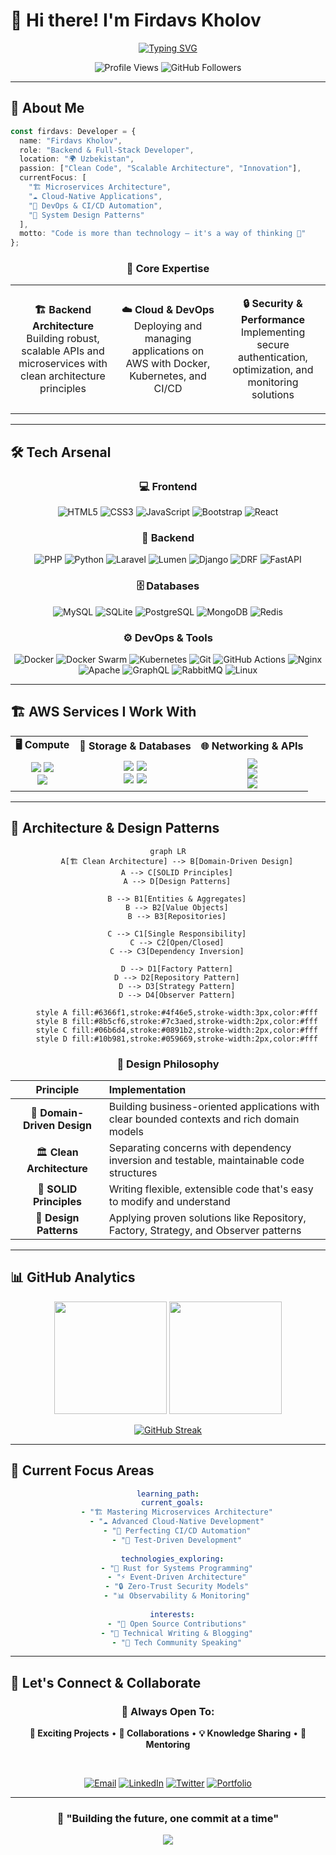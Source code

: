 # 👋 Hi there! I'm **Firdavs Kholov**

<div align="center">
  
[![Typing SVG](https://readme-typing-svg.herokuapp.com?font=JetBrains+Mono&weight=600&size=28&duration=3000&pause=1000&color=6366F1&center=true&vCenter=true&multiline=true&width=800&height=120&lines=Backend+%26+Full-Stack+Developer;Building+Scalable+%26+Secure+Applications;Always+Learning+%26+Growing)](https://git.io/typing-svg)

</div>

<div align="center">
  <img src="https://komarev.com/ghpvc/?username=firdavs244&color=6366f1&style=for-the-badge&label=Profile+Views" alt="Profile Views" />
  <img src="https://img.shields.io/github/followers/firdavs244?color=6366f1&style=for-the-badge&logo=github&label=Followers" alt="GitHub Followers" />
</div>

---

## 🚀 **About Me**

```typescript
const firdavs: Developer = {
  name: "Firdavs Kholov",
  role: "Backend & Full-Stack Developer",
  location: "🌍 Uzbekistan",
  passion: ["Clean Code", "Scalable Architecture", "Innovation"],
  currentFocus: [
    "🏗️ Microservices Architecture",
    "☁️ Cloud-Native Applications", 
    "🔄 DevOps & CI/CD Automation",
    "🧠 System Design Patterns"
  ],
  motto: "Code is more than technology — it's a way of thinking 💭"
};
```

<div align="center">

### 🎯 **Core Expertise**

</div>

<table align="center">
<tr>
<td align="center" width="33%">

**🏗️ Backend Architecture**
<br>
Building robust, scalable APIs and microservices with clean architecture principles

</td>
<td align="center" width="33%">

**☁️ Cloud & DevOps**
<br>
Deploying and managing applications on AWS with Docker, Kubernetes, and CI/CD

</td>
<td align="center" width="33%">

**🔒 Security & Performance**
<br>
Implementing secure authentication, optimization, and monitoring solutions

</td>
</tr>
</table>

---

## 🛠️ **Tech Arsenal**

<div align="center">

### **💻 Frontend**

![HTML5](https://img.shields.io/badge/HTML5-E34F26?style=for-the-badge&logo=html5&logoColor=white)
![CSS3](https://img.shields.io/badge/CSS3-1572B6?style=for-the-badge&logo=css3&logoColor=white)
![JavaScript](https://img.shields.io/badge/JavaScript-F7DF1E?style=for-the-badge&logo=javascript&logoColor=black)
![Bootstrap](https://img.shields.io/badge/Bootstrap-7952B3?style=for-the-badge&logo=bootstrap&logoColor=white)
![React](https://img.shields.io/badge/React-20232A?style=for-the-badge&logo=react&logoColor=61DAFB)

### **🧠 Backend**

![PHP](https://img.shields.io/badge/PHP-777BB4?style=for-the-badge&logo=php&logoColor=white)
![Python](https://img.shields.io/badge/Python-3776AB?style=for-the-badge&logo=python&logoColor=white)
![Laravel](https://img.shields.io/badge/Laravel-F55247?style=for-the-badge&logo=laravel&logoColor=white)
![Lumen](https://img.shields.io/badge/Lumen-E74430?style=for-the-badge&logo=laravel&logoColor=white)
![Django](https://img.shields.io/badge/Django-092E20?style=for-the-badge&logo=django&logoColor=white)
![DRF](https://img.shields.io/badge/DRF-red?style=for-the-badge&logo=django&logoColor=white)
![FastAPI](https://img.shields.io/badge/FastAPI-009688?style=for-the-badge&logo=fastapi&logoColor=white)

### **🗄️ Databases**

![MySQL](https://img.shields.io/badge/MySQL-4479A1?style=for-the-badge&logo=mysql&logoColor=white)
![SQLite](https://img.shields.io/badge/SQLite-003B57?style=for-the-badge&logo=sqlite&logoColor=white)
![PostgreSQL](https://img.shields.io/badge/PostgreSQL-336791?style=for-the-badge&logo=postgresql&logoColor=white)
![MongoDB](https://img.shields.io/badge/MongoDB-47A248?style=for-the-badge&logo=mongodb&logoColor=white)
![Redis](https://img.shields.io/badge/Redis-DC382D?style=for-the-badge&logo=redis&logoColor=white)

### **⚙️ DevOps & Tools**

![Docker](https://img.shields.io/badge/Docker-2496ED?style=for-the-badge&logo=docker&logoColor=white)
![Docker Swarm](https://img.shields.io/badge/Docker_Swarm-2496ED?style=for-the-badge&logo=docker&logoColor=white)
![Kubernetes](https://img.shields.io/badge/Kubernetes-326CE5?style=for-the-badge&logo=kubernetes&logoColor=white)
![Git](https://img.shields.io/badge/Git-F05032?style=for-the-badge&logo=git&logoColor=white)
![GitHub Actions](https://img.shields.io/badge/GitHub_Actions-2088FF?style=for-the-badge&logo=githubactions&logoColor=white)
![Nginx](https://img.shields.io/badge/Nginx-009639?style=for-the-badge&logo=nginx&logoColor=white)
![Apache](https://img.shields.io/badge/Apache-D22128?style=for-the-badge&logo=apache&logoColor=white)
![GraphQL](https://img.shields.io/badge/GraphQL-E10098?style=for-the-badge&logo=graphql&logoColor=white)
![RabbitMQ](https://img.shields.io/badge/RabbitMQ-FF6600?style=for-the-badge&logo=rabbitmq&logoColor=white)
![Linux](https://img.shields.io/badge/Linux-FCC624?style=for-the-badge&logo=linux&logoColor=black)

</div>

---

## 🏗️ **AWS Services I Work With**

<div align="center">

<table>
<tr>
<td align="center"><strong>🖥️ Compute</strong></td>
<td align="center"><strong>💾 Storage & Databases</strong></td>
<td align="center"><strong>🌐 Networking & APIs</strong></td>
</tr>
<tr>
<td align="center">
  <img src="https://img.shields.io/badge/-EC2-FF9900?style=flat-square&logo=amazonec2&logoColor=white" />
  <img src="https://img.shields.io/badge/-Lambda-FF9900?style=flat-square&logo=awslambda&logoColor=white" />
  <br>
  <img src="https://img.shields.io/badge/-Elastic_Beanstalk-232F3E?style=flat-square&logo=amazon&logoColor=white" />
</td>
<td align="center">
  <img src="https://img.shields.io/badge/-S3-569A31?style=flat-square&logo=amazons3&logoColor=white" />
  <img src="https://img.shields.io/badge/-RDS-527FFF?style=flat-square&logo=amazonrds&logoColor=white" />
  <br>
  <img src="https://img.shields.io/badge/-DynamoDB-4053D6?style=flat-square&logo=amazondynamodb&logoColor=white" />
  <img src="https://img.shields.io/badge/-ECR-FF9900?style=flat-square&logo=docker&logoColor=white" />
</td>
<td align="center">
  <img src="https://img.shields.io/badge/-API_Gateway-FF4F00?style=flat-square&logo=amazonapigateway&logoColor=white" />
  <br>
  <img src="https://img.shields.io/badge/-CloudFormation-232F3E?style=flat-square&logo=amazonaws&logoColor=white" />
  <br>
  <img src="https://img.shields.io/badge/-CloudWatch-FF4F00?style=flat-square&logo=amazoncloudwatch&logoColor=white" />
</td>
</tr>
</table>

</div>

---

## 🧠 **Architecture & Design Patterns**

<div align="center">

```mermaid
graph LR
    A[🏗️ Clean Architecture] --> B[Domain-Driven Design]
    A --> C[SOLID Principles]
    A --> D[Design Patterns]
    
    B --> B1[Entities & Aggregates]
    B --> B2[Value Objects]
    B --> B3[Repositories]
    
    C --> C1[Single Responsibility]
    C --> C2[Open/Closed]
    C --> C3[Dependency Inversion]
    
    D --> D1[Factory Pattern]
    D --> D2[Repository Pattern]
    D --> D3[Strategy Pattern]
    D --> D4[Observer Pattern]
    
    style A fill:#6366f1,stroke:#4f46e5,stroke-width:3px,color:#fff
    style B fill:#8b5cf6,stroke:#7c3aed,stroke-width:2px,color:#fff
    style C fill:#06b6d4,stroke:#0891b2,stroke-width:2px,color:#fff
    style D fill:#10b981,stroke:#059669,stroke-width:2px,color:#fff
```

</div>

<div align="center">

### **🎯 Design Philosophy**

| **Principle** | **Implementation** |
|:-------------:|:-------------------|
| 🧩 **Domain-Driven Design** | Building business-oriented applications with clear bounded contexts and rich domain models |
| 🏛️ **Clean Architecture** | Separating concerns with dependency inversion and testable, maintainable code structures |
| 🔧 **SOLID Principles** | Writing flexible, extensible code that's easy to modify and understand |
| 🎨 **Design Patterns** | Applying proven solutions like Repository, Factory, Strategy, and Observer patterns |

</div>

---

## 📊 **GitHub Analytics**

<div align="center">

<img height="180em" src="https://github-readme-stats.vercel.app/api?username=firdavs244&show_icons=true&theme=tokyonight&include_all_commits=true&count_private=true&border_radius=15&border_color=6366f1"/>
<img height="180em" src="https://github-readme-stats.vercel.app/api/top-langs/?username=firdavs244&layout=compact&langs_count=8&theme=tokyonight&border_radius=15&border_color=6366f1"/>

</div>

<div align="center">

[![GitHub Streak](https://streak-stats.demolab.com?user=firdavs244&theme=tokyonight&border_radius=15&border=6366f1&ring=6366f1&fire=f59e0b&currStreakLabel=6366f1)](https://git.io/streak-stats)

</div>

---

## 🎯 **Current Focus Areas**

<div align="center">

```yaml
learning_path:
  current_goals:
    - "🏗️ Mastering Microservices Architecture"
    - "☁️ Advanced Cloud-Native Development"
    - "🔄 Perfecting CI/CD Automation"
    - "🧪 Test-Driven Development"
  
  technologies_exploring:
    - "🦀 Rust for Systems Programming"
    - "⚡ Event-Driven Architecture"
    - "🔒 Zero-Trust Security Models"
    - "📊 Observability & Monitoring"
  
  interests:
    - "🌟 Open Source Contributions"
    - "📝 Technical Writing & Blogging"
    - "🎤 Tech Community Speaking"
```

</div>

---

## 🤝 **Let's Connect & Collaborate**

<div align="center">

### **💬 Always Open To:**
**🚀 Exciting Projects** • **🤝 Collaborations** • **💡 Knowledge Sharing** • **🌱 Mentoring**

<br>

[![Email](https://img.shields.io/badge/Email-D14836?style=for-the-badge&logo=gmail&logoColor=white)](mailto:your.email@example.com)
[![LinkedIn](https://img.shields.io/badge/LinkedIn-0077B5?style=for-the-badge&logo=linkedin&logoColor=white)](https://linkedin.com/in/firdavskholov)
[![Twitter](https://img.shields.io/badge/Twitter-1DA1F2?style=for-the-badge&logo=twitter&logoColor=white)](https://twitter.com/firdavskholov)
[![Portfolio](https://img.shields.io/badge/Portfolio-FF5722?style=for-the-badge&logo=google-chrome&logoColor=white)](https://firdavskholov.dev)

</div>

---

<div align="center">

### **🎨 "Building the future, one commit at a time"**

<img src="https://capsule-render.vercel.app/api?type=waving&color=gradient&customColorList=6&height=100&section=footer&text=Thanks%20for%20visiting!&fontSize=16&fontColor=fff&animation=twinkling"/>

</div>
